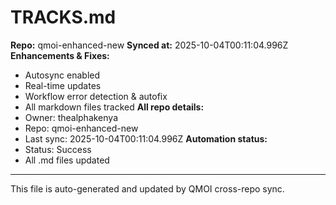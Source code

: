 # TRACKS.md

**Repo:** qmoi-enhanced-new
**Synced at:** 2025-10-04T00:11:04.996Z
**Enhancements & Fixes:**
- Autosync enabled
- Real-time updates
- Workflow error detection & autofix
- All markdown files tracked
**All repo details:**
- Owner: thealphakenya
- Repo: qmoi-enhanced-new
- Last sync: 2025-10-04T00:11:04.996Z
**Automation status:**
- Status: Success
- All .md files updated
---
This file is auto-generated and updated by QMOI cross-repo sync.
